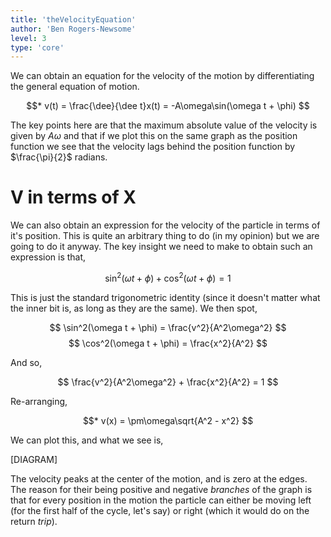 ```yaml
---
title: 'theVelocityEquation'
author: 'Ben Rogers-Newsome'
level: 3
type: 'core'
---
```


We can obtain an equation for the velocity of the motion by differentiating the general equation of motion.

$$*
	v(t) = \frac{\dee}{\dee t}x(t) = -A\omega\sin(\omega t + \phi)
$$

The key points here are that the maximum absolute value of the velocity is given by $A\omega$ and that if we plot this on the same graph as the position function we see that the velocity lags behind the position function by $\frac{\pi}{2}$ radians.

# V in terms of X

We can also obtain an expression for the velocity of the particle in terms of it's position. This is quite an arbitrary thing to do (in my opinion) but we are going to do it anyway. The key insight we need to make to obtain such an expression is that,

$$
	\sin^2(\omega t + \phi) + \cos^2(\omega t + \phi) = 1
$$

This is just the standard trigonometric identity (since it doesn't matter what the inner bit is, as long as they are the same). We then spot,

$$
	\sin^2(\omega t + \phi) = \frac{v^2}{A^2\omega^2}
$$
$$
	\cos^2(\omega t + \phi) = \frac{x^2}{A^2}
$$

And so,

$$
	\frac{v^2}{A^2\omega^2} + \frac{x^2}{A^2} = 1
$$

Re-arranging,

$$*
	v(x) = \pm\omega\sqrt{A^2 - x^2}
$$

We can plot this, and what we see is,

[DIAGRAM]

The velocity peaks at the center of the motion, and is zero at the edges. The reason for their being positive and negative *branches* of the graph is that for every position in the motion the particle can either be moving left (for the first half of the cycle, let's say) or right (which it would do on the return *trip*).
